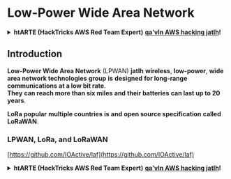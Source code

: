 # Low-Power Wide Area Network

<details>

<summary><strong>htARTE (HackTricks AWS Red Team Expert)</strong> <a href="https://training.hacktricks.xyz/courses/arte"><strong>qa'vIn AWS hacking jatlh</strong></a><strong>!</strong></summary>

HackTricks vItlhutlh:

* **HackTricks vItlhutlh** **tlhInganpu'** **advertised** **company** **want** **you** **If** **PDF** **in HackTricks** **download** **or** **PLANS SUBSCRIPTION** [**CHECK**](https://github.com/sponsors/carlospolop)!
* [**PEASS & HackTricks swag**](https://peass.creator-spring.com) **official** **Get**
* [**The PEASS Family**](https://opensea.io/collection/the-peass-family) **Discover**, [**NFTs**](https://opensea.io/collection/the-peass-family) **exclusive** **collection** **our**
* **Join the** 💬 [**Discord group**](https://discord.gg/hRep4RUj7f) **or** [**telegram group**](https://t.me/peass) **or** **follow** **us** **on** **Twitter** 🐦 [**@carlospolopm**](https://twitter.com/hacktricks_live)**.**
* **Share your hacking tricks by submitting PRs to the** [**HackTricks**](https://github.com/carlospolop/hacktricks) **and** [**HackTricks Cloud**](https://github.com/carlospolop/hacktricks-cloud) **github repos.**

</details>

## Introduction

**Low-Power Wide Area Network** (LPWAN) **jatlh** **wireless**, **low-power**, **wide area network technologies** **group** **is** **designed** **for long-range communications** **at a low bit rate**.\
**They** **can reach more than six miles** **and** **their batteries** **can last up to 20 years**.

**LoRa** **popular** **multiple countries** **is** **and** **open source specification** **called LoRaWAN**.

### LPWAN, LoRa, and LoRaWAN

[https://github.com/IOActive/laf](https://github.com/IOActive/laf)

<details>

<summary><strong>htARTE (HackTricks AWS Red Team Expert)</strong> <a href="https://training.hacktricks.xyz/courses/arte"><strong>qa'vIn AWS hacking jatlh</strong></a><strong>!</strong></summary>

HackTricks vItlhutlh:

* **HackTricks vItlhutlh** **tlhInganpu'** **advertised** **company** **want** **you** **If** **PDF** **in HackTricks** **download** **or** **PLANS SUBSCRIPTION** [**CHECK**](https://github.com/sponsors/carlospolop)!
* [**PEASS & HackTricks swag**](https://peass.creator-spring.com) **official** **Get**
* [**The PEASS Family**](https://opensea.io/collection/the-peass-family) **Discover**, [**NFTs**](https://opensea.io/collection/the-peass-family) **exclusive** **collection** **our**
* **Join the** 💬 [**Discord group**](https://discord.gg/hRep4RUj7f) **or** [**telegram group**](https://t.me/peass) **or** **follow** **us** **on** **Twitter** 🐦 [**@carlospolopm**](https://twitter.com/hacktricks_live)**.**
* **Share your hacking tricks by submitting PRs to the** [**HackTricks**](https://github.com/carlospolop/hacktricks) **and** [**HackTricks Cloud**](https://github.com/carlospolop/hacktricks-cloud) **github repos.**

</details>
